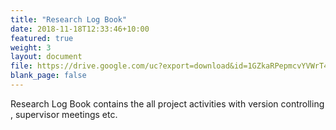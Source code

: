 ```yaml
---
title: "Research Log Book"
date: 2018-11-18T12:33:46+10:00
featured: true
weight: 3
layout: document
file: https://drive.google.com/uc?export=download&id=1GZkaRPepmcvYVWrT4vXWzahE6lrojMD5
blank_page: false
---
```


Research Log Book contains the all project activities with version controlling , supervisor meetings etc.

